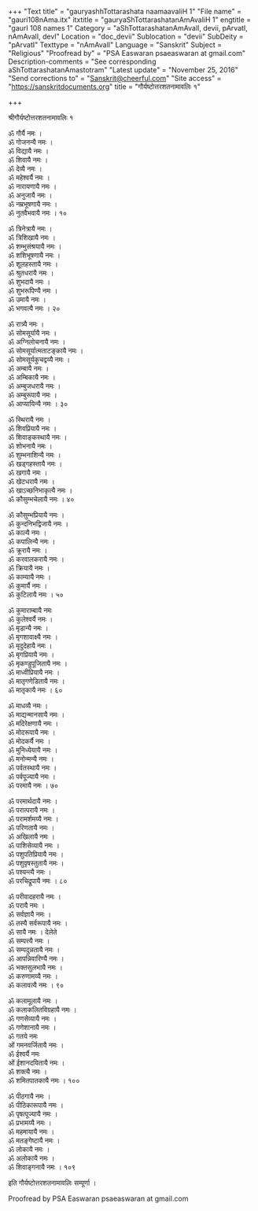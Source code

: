 +++
"Text title" = "gauryashhTottarashata naamaavaliH 1"
"File name" = "gauri108nAma.itx"
itxtitle = "gauryaShTottarashatanAmAvaliH 1"
engtitle = "gaurI 108 names 1"
Category = "aShTottarashatanAmAvalI, devii, pArvatI, nAmAvalI, devI"
Location = "doc_devii"
Sublocation = "devii"
SubDeity = "pArvatI"
Texttype = "nAmAvalI"
Language = "Sanskrit"
Subject = "Religious"
"Proofread by" = "PSA Easwaran psaeaswaran at gmail.com"
Description-comments = "See corresponding aShTottarashatanAmastotram"
"Latest update" = "November 25, 2016"
"Send corrections to" = "Sanskrit@cheerful.com"
"Site access" = "https://sanskritdocuments.org"
title = "गौर्यष्टोत्तरशतनामावलिः १"

+++
  
 श्रीगौर्यष्टोत्तरशतनामावलिः १   
  
ॐ गौर्यै नमः ।  
ॐ गोजनन्यै नमः ।  
ॐ विद्यायै नमः ।  
ॐ शिवायै नमः ।  
ॐ देव्यै नमः ।  
ॐ महेश्वर्यै नमः ।  
ॐ नारायणायै नमः ।  
ॐ अनुजायै नमः ।  
ॐ नम्रभूषणायै नमः ।  
ॐ नुतवैभवायै नमः । १०  
  
ॐ त्रिनेत्रायै नमः ।  
ॐ त्रिशिखायै नमः ।  
ॐ शम्भुसंश्रयायै नमः ।  
ॐ शशिभूषणायै नमः ।  
ॐ शूलहस्तायै नमः ।  
ॐ श्रुतधरायै नमः ।  
ॐ शुभदायै नमः ।  
ॐ शुभरूपिण्यै नमः ।  
ॐ उमायै नमः ।  
ॐ भगवत्यै नमः । २०  
  
ॐ रात्र्यै नमः ।  
ॐ सोमसूर्यायै नमः ।  
ॐ अग्निलोचनायै नमः ।  
ॐ सोमसूर्यात्मताटङ्कायै नमः ।  
ॐ सोमसूर्यकुचद्वय्यै नमः ।  
ॐ अम्बायै नमः ।  
ॐ अम्बिकायै नमः ।  
ॐ अम्बुजधरायै नमः ।  
ॐ अम्बुरूपायै नमः ।  
ॐ आप्यायिन्यै नमः । ३०  
  
ॐ स्थिरायै नमः ।  
ॐ शिवप्रियायै नमः ।  
ॐ शिवाङ्कस्थायै नमः ।  
ॐ शोभनायै नमः ।  
ॐ शुम्भनाशिन्यै नमः ।  
ॐ खड्गहस्तायै नमः ।  
ॐ खगायै नमः ।  
ॐ खेटधरायै नमः ।  
ॐ खाऽच्छनिभाकृत्यै नमः ।  
ॐ कौसुम्भचेलायै नमः । ४०  
  
ॐ कौसुम्भप्रियायै नमः ।  
ॐ कुन्दनिभद्विजायै नमः ।  
ॐ काल्यै नमः ।  
ॐ कपालिन्यै नमः ।  
ॐ क्रूरायै नमः ।  
ॐ करवालकरायै नमः ।  
ॐ क्रियायै नमः ।  
ॐ काम्यायै नमः ।  
ॐ कुमार्यै नमः ।  
ॐ कुटिलायै नमः । ५०  
  
ॐ कुमाराम्बायै नमः  
ॐ कुलेश्वर्यै नमः ।  
ॐ मृडान्यै नमः ।  
ॐ मृगशावाक्ष्यै नमः ।  
ॐ मृदुदेहायै नमः ।  
ॐ मृगप्रियायै नमः ।  
ॐ मृकण्डुपूजितायै नमः ।  
ॐ माध्वीप्रियायै नमः ।  
ॐ मातृगणेडितायै नमः ।  
ॐ मातृकायै नमः । ६०  
  
ॐ माधव्यै नमः ।  
ॐ माद्यन्मानसायै नमः ।  
ॐ मदिरेक्षणायै नमः ।  
ॐ मोदरूपायै नमः ।  
ॐ मोदकर्यै नमः ।  
ॐ मुनिध्येयायै नमः ।  
ॐ मनोन्मन्यै नमः ।  
ॐ पर्वतस्थायै नमः ।  
ॐ पर्वपूज्यायै नमः ।  
ॐ परमायै नमः । ७०  
  
ॐ परमार्थदायै नमः ।  
ॐ परात्परायै नमः ।  
ॐ परामर्शमय्यै नमः ।  
ॐ परिणतायै नमः ।  
ॐ अखिलायै नमः ।  
ॐ पाशिसेव्यायै नमः ।  
ॐ पशुपतिप्रियायै नमः ।  
ॐ पशुवृषस्तुतायै नमः ।  
ॐ पश्यन्त्यै नमः ।  
ॐ परचिद्रूपायै नमः । ८०  
  
ॐ परीवादहरायै नमः ।  
ॐ परायै नमः ।  
ॐ सर्वज्ञायै नमः ।  
ॐ तस्यै सर्वरूपायै नमः ।  
ॐ सायै नमः । देलेते  
ॐ सम्पत्त्यै नमः ।  
ॐ सम्पदुन्नतायै नमः ।  
ॐ आपन्निवारिण्यै नमः ।  
ॐ भक्तसुलभायै नमः ।  
ॐ करुणामय्यै नमः ।  
ॐ कलावत्यै नमः । ९०  
  
ॐ कलामूलायै नमः ।  
ॐ कलाकलितविग्रहायै नमः ।  
ॐ गणसेव्यायै नमः ।  
ॐ गणेशानायै नमः ।  
ॐ गतये नमः  
ओं गमनवर्जितायै नमः ।  
ॐ ईश्वर्यै नमः  
ओं ईशानदयितायै नमः ।  
ॐ शक्त्यै नमः ।  
ॐ शमितपातकायै नमः । १००  
  
ॐ पीठगायै नमः ।  
ॐ पीठिकारूपायै नमः ।  
ॐ पृषत्पूज्यायै नमः ।  
ॐ प्रभामय्यै नमः ।  
ॐ महमायायै नमः ।  
ॐ मतङ्गेष्टायै नमः ।  
ॐ लोकायै नमः ।  
ॐ अलोकायै नमः ।  
ॐ शिवाङ्गनायै नमः । १०९  
  
इति गौर्यष्टोत्तरशतनामावलिः सम्पूर्णा ।  
  
  
Proofread by PSA Easwaran psaeaswaran at gmail.com  
  

